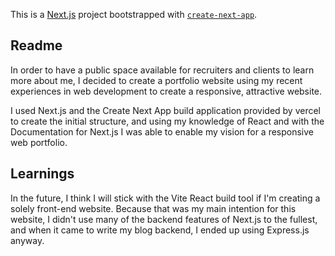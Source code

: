 This is a [Next.js](https://nextjs.org/) project bootstrapped with [`create-next-app`](https://github.com/vercel/next.js/tree/canary/packages/create-next-app).

## Readme

In order to have a public space available for recruiters and clients to learn more about me, I decided to create a portfolio website using my recent experiences in web development to create a responsive, attractive website.

I used Next.js and the Create Next App build application provided by vercel to create the initial structure, and using my knowledge of React and with the Documentation for Next.js I was able to enable my vision for a responsive web portfolio.

## Learnings

In the future, I think I will stick with the Vite React build tool if I'm creating a solely front-end website. Because that was my main intention for this website, I didn't use many of the backend features of Next.js to the fullest, and when it came to write my blog backend, I ended up using Express.js anyway.
